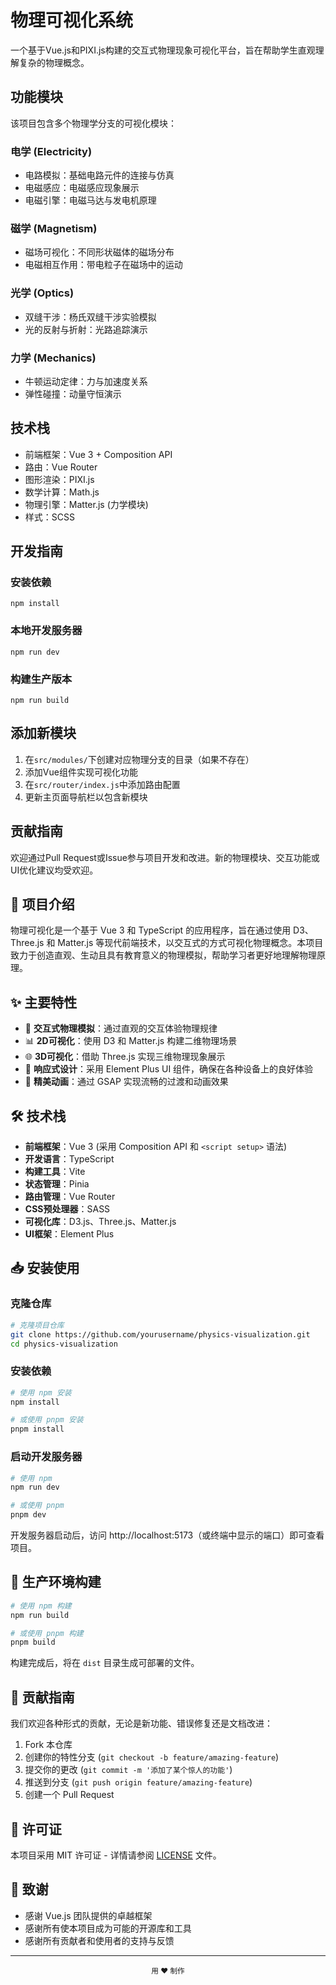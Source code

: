 # 物理可视化系统

一个基于Vue.js和PIXI.js构建的交互式物理现象可视化平台，旨在帮助学生直观理解复杂的物理概念。

## 功能模块

该项目包含多个物理学分支的可视化模块：

### 电学 (Electricity)
- 电路模拟：基础电路元件的连接与仿真
- 电磁感应：电磁感应现象展示
- 电磁引擎：电磁马达与发电机原理

### 磁学 (Magnetism)
- 磁场可视化：不同形状磁体的磁场分布
- 电磁相互作用：带电粒子在磁场中的运动

### 光学 (Optics)
- 双缝干涉：杨氏双缝干涉实验模拟
- 光的反射与折射：光路追踪演示

### 力学 (Mechanics)
- 牛顿运动定律：力与加速度关系
- 弹性碰撞：动量守恒演示

## 技术栈

- 前端框架：Vue 3 + Composition API
- 路由：Vue Router
- 图形渲染：PIXI.js
- 数学计算：Math.js
- 物理引擎：Matter.js (力学模块)
- 样式：SCSS

## 开发指南

### 安装依赖
```
npm install
```

### 本地开发服务器
```
npm run dev
```

### 构建生产版本
```
npm run build
```

## 添加新模块

1. 在`src/modules/`下创建对应物理分支的目录（如果不存在）
2. 添加Vue组件实现可视化功能
3. 在`src/router/index.js`中添加路由配置
4. 更新主页面导航栏以包含新模块

## 贡献指南

欢迎通过Pull Request或Issue参与项目开发和改进。新的物理模块、交互功能或UI优化建议均受欢迎。

## 📖 项目介绍

物理可视化是一个基于 Vue 3 和 TypeScript 的应用程序，旨在通过使用 D3、Three.js 和 Matter.js 等现代前端技术，以交互式的方式可视化物理概念。本项目致力于创造直观、生动且具有教育意义的物理模拟，帮助学习者更好地理解物理原理。

## ✨ 主要特性

- 🔮 **交互式物理模拟**：通过直观的交互体验物理规律
- 📊 **2D可视化**：使用 D3 和 Matter.js 构建二维物理场景
- 🌐 **3D可视化**：借助 Three.js 实现三维物理现象展示
- 📱 **响应式设计**：采用 Element Plus UI 组件，确保在各种设备上的良好体验
- 🎨 **精美动画**：通过 GSAP 实现流畅的过渡和动画效果

## 🛠 技术栈

- **前端框架**：Vue 3 (采用 Composition API 和 `<script setup>` 语法)
- **开发语言**：TypeScript
- **构建工具**：Vite
- **状态管理**：Pinia
- **路由管理**：Vue Router
- **CSS预处理器**：SASS
- **可视化库**：D3.js、Three.js、Matter.js
- **UI框架**：Element Plus

## 📥 安装使用

### 克隆仓库

```bash
# 克隆项目仓库
git clone https://github.com/yourusername/physics-visualization.git
cd physics-visualization
```

### 安装依赖

```bash
# 使用 npm 安装
npm install

# 或使用 pnpm 安装
pnpm install
```

### 启动开发服务器

```bash
# 使用 npm
npm run dev

# 或使用 pnpm
pnpm dev
```

开发服务器启动后，访问 http://localhost:5173（或终端中显示的端口）即可查看项目。

## 🚀 生产环境构建

```bash
# 使用 npm 构建
npm run build

# 或使用 pnpm 构建
pnpm build
```

构建完成后，将在 `dist` 目录生成可部署的文件。

## 🤝 贡献指南

我们欢迎各种形式的贡献，无论是新功能、错误修复还是文档改进：

1. Fork 本仓库
2. 创建你的特性分支 (`git checkout -b feature/amazing-feature`)
3. 提交你的更改 (`git commit -m '添加了某个惊人的功能'`)
4. 推送到分支 (`git push origin feature/amazing-feature`)
5. 创建一个 Pull Request

## 📃 许可证

本项目采用 MIT 许可证 - 详情请参阅 [LICENSE](./LICENSE) 文件。

## 🙏 致谢

- 感谢 Vue.js 团队提供的卓越框架
- 感谢所有使本项目成为可能的开源库和工具
- 感谢所有贡献者和使用者的支持与反馈

---

<div align="center">
  <sub>用 ❤️ 制作</sub>
</div>

